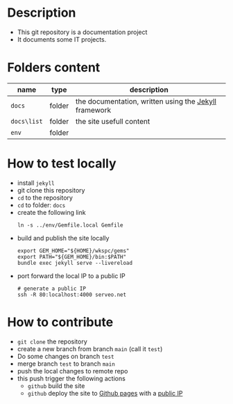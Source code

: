 [//]: #(Reference)
[prj_deployed_ep]: https://abelgacem.github.io/project/
[url_jekyll]:      https://jekyllrb.com
[url_githubpages]: https://pages.github.com


# Description
- This git repository is a documentation project
- It documents some IT projects.

# Folders content
|name|type|description|
|-|-|-|
|`docs`|folder|the documentation, written using the [Jekyll][url_jekyll] framework|
|`docs\list`|folder|the site usefull content|
|`env`|folder||

# How to test locally
- install `jekyll`
- git clone this repository
- `cd` to the repository
- `cd` to folder: `docs`
- create the following link
  ```shell
  ln -s ../env/Gemfile.local Gemfile
  ```
- build and publish the site locally
  ```shell
  export GEM_HOME="${HOME}/wkspc/gems"
  export PATH="${GEM_HOME}/bin:$PATH"
  bundle exec jekyll serve --livereload
  ```  
- port forward the local IP to a public IP
  ```shell
  # generate a public IP
  ssh -R 80:localhost:4000 serveo.net
  ```
# How to contribute
- `git clone` the repository
- create a new branch from branch `main` (call it `test`)
- Do some changes on branch `test`
- merge branch `test` to branch `main`
- push the local changes to remote repo
- this push trigger the following actions
  - `github` build the site
  - `github` deploy the site to [Github pages][url_githubpages] with a [public IP][prj_deployed_ep]
